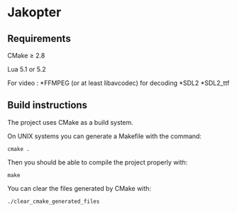 # Jakopter

## Requirements
CMake &ge; 2.8

Lua 5.1 or 5.2

For video :
	*FFMPEG (or at least libavcodec) for decoding
	*SDL2
	*SDL2_ttf

## Build instructions
The project uses CMake as a build system.

On UNIX systems you can generate a Makefile with the command:

    cmake .

Then you should be able to compile the project properly with:

    make

You can clear the files generated by CMake with:

    ./clear_cmake_generated_files

